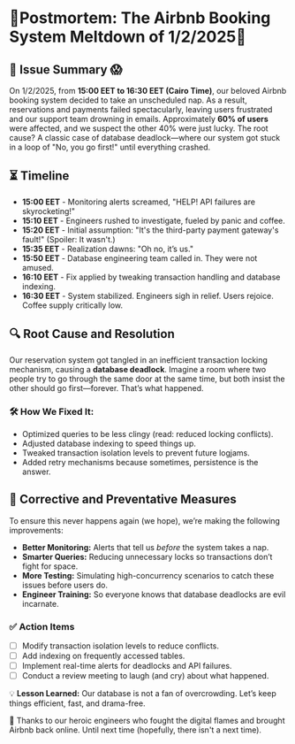 # 🚨Postmortem: The Airbnb Booking System Meltdown of 1/2/2025🚨

## 📌 Issue Summary 😱
On 1/2/2025, from **15:00 EET to 16:30 EET (Cairo Time)**, our beloved Airbnb booking system decided to take an unscheduled nap. As a result, reservations and payments failed spectacularly, leaving users frustrated and our support team drowning in emails. Approximately **60% of users** were affected, and we suspect the other 40% were just lucky. The root cause? A classic case of database deadlock—where our system got stuck in a loop of "No, you go first!" until everything crashed.

## ⏳ Timeline
- **15:00 EET** - Monitoring alerts screamed, "HELP! API failures are skyrocketing!"
- **15:10 EET** - Engineers rushed to investigate, fueled by panic and coffee.
- **15:20 EET** - Initial assumption: "It's the third-party payment gateway's fault!" (Spoiler: It wasn't.)
- **15:35 EET** - Realization dawns: "Oh no, it’s us."
- **15:50 EET** - Database engineering team called in. They were not amused.
- **16:10 EET** - Fix applied by tweaking transaction handling and database indexing.
- **16:30 EET** - System stabilized. Engineers sigh in relief. Users rejoice. Coffee supply critically low.

## 🔍 Root Cause and Resolution
Our reservation system got tangled in an inefficient transaction locking mechanism, causing a **database deadlock**. Imagine a room where two people try to go through the same door at the same time, but both insist the other should go first—forever. That’s what happened.

### 🛠️ How We Fixed It:
- Optimized queries to be less clingy (read: reduced locking conflicts).
- Adjusted database indexing to speed things up.
- Tweaked transaction isolation levels to prevent future logjams.
- Added retry mechanisms because sometimes, persistence is the answer.

## 🔧 Corrective and Preventative Measures
To ensure this never happens again (we hope), we’re making the following improvements:

- **Better Monitoring:** Alerts that tell us _before_ the system takes a nap.
- **Smarter Queries:** Reducing unnecessary locks so transactions don’t fight for space.
- **More Testing:** Simulating high-concurrency scenarios to catch these issues before users do.
- **Engineer Training:** So everyone knows that database deadlocks are evil incarnate.

### ✅ Action Items
- [ ] Modify transaction isolation levels to reduce conflicts.
- [ ] Add indexing on frequently accessed tables.
- [ ] Implement real-time alerts for deadlocks and API failures.
- [ ] Conduct a review meeting to laugh (and cry) about what happened.

💡 **Lesson Learned:** Our database is not a fan of overcrowding. Let’s keep things efficient, fast, and drama-free.

🎉 Thanks to our heroic engineers who fought the digital flames and brought Airbnb back online. Until next time (hopefully, there isn't a next time).
